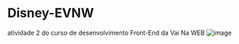 # Disney-EVNW
atividade 2 do curso de desenvolvimento Front-End da Vai Na WEB
![image](https://github.com/ermyjr/Disney-EVNW/assets/77870830/b88dd262-d684-4ba0-a15e-8e3acb09cd45)
